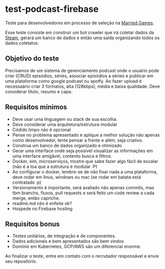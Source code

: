 # test-podcast-firebase

Teste para desenvolvedores em processo de seleção na [Married Games](https://marriedgames.com.br).

Esse teste consiste em construir um bot crawler que irá coletar dados da [Steam](https://store.steampowered.com/?l=portuguese), gerará um banco de dados e então uma saída organizando todos os dados coletatos.

## Objetivo do teste
Precisamos de um sistema de gerenciamento podcast onde o usuário pode criar (CRUD) episódios, séries, associar episódios a séries e publicar em uma plataforma como google podcast ou spotfy.
Ao fazer upload é necessaário criar 3 formatos, alta (128kbps), média e baixa qualidade.
Deve considerar título, resumo e capa.

## Requisitos mínimos

- Deve usar uma linguagem ou stack de sua escolha.
- Deve considerar uma arquitetura/estrutura modular
- Códido limpo não é opcional
- Pense no problema apresentado e aplique a melhor solução não apenas como desenvolvedor, tente pensar a frente e além, seja criativo.
- Construa um banco de dados organizado e otimizado
- Gerar uma interface onde seja possível visualizar as informações em uma interface amigável, contento busca e filtros.
- Docker, sim, microserviços, mostre que sabe fazer algo fácil de escalar (não é a toa que a estrutura é modular :P)
- Ao configurar o docker, lembre-se de não fixar nada a uma plataforma, deve rodar em linux, windows ou mac (se rodar em batata está contratado :p)
- Versionamento é importante, será avaliado não apenas commits, mas tbm branchs, fluxos, pull requests e será feito um code review a cada merge, então capriche.
- readme.md não é enfeite ok?
- Hospede no Firebase hosting

## Requisitos bonus
- Testes unitários, de integração e de componentes.
- Dados adicionais e bem apresentados são bem vindos
- Domínio em Kubernetes, GCP/AWS são um diferencial enorme.

Ao finalizar o teste, entre em contato com o recrutador responsável e envie seu repositório.
